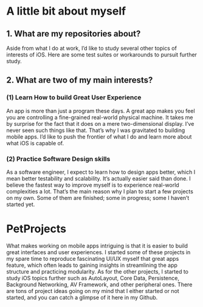 # A little bit about myself

## 1. What are my repositories about?
Aside from what I do at work, I’d like to study several other topics of interests of iOS.
Here are some test suites or workarounds to pursuit further study.

## 2. What are two of my main interests?
### (1) Learn How to build Great User Experience
An app is more than just a program these days. 
A great app makes you feel you are controlling a fine-grained real-world physical machine. It takes me by surprise for the fact that it does on a mere two-dimensional display. I’ve never seen such things like that. That’s why I was gravitated to building mobile apps. I’d like to push the frontier of what I do and learn more about what iOS is capable of. 

### (2) Practice Software Design skills
As a software engineer, I expect to learn how to design apps better, which I mean better testability and scalability. 
It’s actually easier said than done. I believe the fastest way to improve myself is to experience real-world complexities a lot.
That’s the main reason why I plan to start a few projects on my own. Some of them are finished; some in progress; some I haven’t started yet.



# PetProjects

What makes working on mobile apps intriguing is that it is easier to build great interfaces and user experiences.
I started some of these projects in my spare time to reproduce fascinating UI/UX myself that great apps feature, which often leads to gaining insights in streamlining the app structure and practicing modularity.
As for the other projects, I started to study iOS topics further such as AutoLayout, Core Data, Persistence, Background Networking, AV Framework, and other peripheral ones.
There are tons of project ideas going on my mind that I either started or not started, and you can catch a glimpse of it here in my Github.
 
